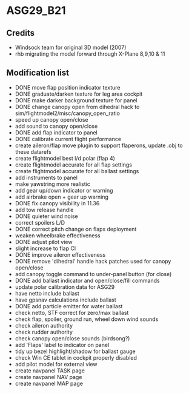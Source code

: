 # ASG29_B21

## Credits
* Windsock team for original 3D model (2007)
* rhb migrating the model forward through X-Plane 8,9,10 & 11

## Modification list

* DONE move flap position indicator texture
* DONE graduate/darken texture for leg area cockpit
* DONE make darker background texture for panel
* DONE change canopy open from dihedral hack to sim/flightmodel2/misc/canopy_open_ratio
* speed up canopy open/close
* add sound to canopy open/close
* DONE add flap indicator to panel
* DONE calibrate current flight performance
* create aileron/flap move plugin to support flaperons, update .obj to these datarefs
* create flightmodel best l/d polar (flap 4)
* create flightmodel accurate for all flap settings
* create flightmodel accurate for all ballast settings
* add instruments to panel
* make yawstring more realistic
* add gear up/down indicator or warning
* add airbrake open + gear up warning
* DONE fix canopy visibility in 11.36
* add tow release handle
* DONE quieter wind noise
* correct spoilers L/D
* DONE correct pitch change on flaps deployment
* weaken wheelbrake effectiveness
* DONE adjust pilot view
* slight increase to flap Cl
* DONE improve aileron effectiveness
* DONE remove 'dihedral' handle hack patches used for canopy open/close
* add canopy toggle command to under-panel button (for close)
* DONE add ballast indicator and open/close/fill commands
* update polar calibration data for ASG29
* have netto include ballast
* have gpsnav calculations include ballast
* DONE add particle emitter for water ballast
* check netto, STF correct for zero/max ballast
* check flap, spoiler, ground run, wheel down wind sounds
* check aileron authority
* check rudder authority
* check canopy open/close sounds (birdsong?)
* add 'Flaps' label to indicator on panel
* tidy up bezel highlight/shadow for ballast gauge
* check Win CE tablet in cockpit properly disabled
* add pilot model for external view
* create navpanel TASK page
* create navpanel NAV page
* create navpanel MAP page
